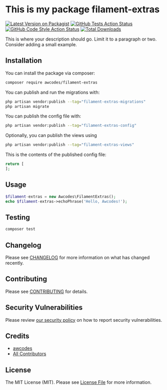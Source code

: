 # This is my package filament-extras

[![Latest Version on Packagist](https://img.shields.io/packagist/v/awcodes/filament-extras.svg?style=flat-square)](https://packagist.org/packages/awcodes/filament-extras)
[![GitHub Tests Action Status](https://img.shields.io/github/workflow/status/awcodes/filament-extras/run-tests?label=tests)](https://github.com/awcodes/filament-extras/actions?query=workflow%3Arun-tests+branch%3Amain)
[![GitHub Code Style Action Status](https://img.shields.io/github/workflow/status/awcodes/filament-extras/Check%20&%20fix%20styling?label=code%20style)](https://github.com/awcodes/filament-extras/actions?query=workflow%3A"Check+%26+fix+styling"+branch%3Amain)
[![Total Downloads](https://img.shields.io/packagist/dt/awcodes/filament-extras.svg?style=flat-square)](https://packagist.org/packages/awcodes/filament-extras)



This is where your description should go. Limit it to a paragraph or two. Consider adding a small example.

## Installation

You can install the package via composer:

```bash
composer require awcodes/filament-extras
```

You can publish and run the migrations with:

```bash
php artisan vendor:publish --tag="filament-extras-migrations"
php artisan migrate
```

You can publish the config file with:

```bash
php artisan vendor:publish --tag="filament-extras-config"
```

Optionally, you can publish the views using

```bash
php artisan vendor:publish --tag="filament-extras-views"
```

This is the contents of the published config file:

```php
return [
];
```

## Usage

```php
$filament-extras = new Awcodes\FilamentExtras();
echo $filament-extras->echoPhrase('Hello, Awcodes!');
```

## Testing

```bash
composer test
```

## Changelog

Please see [CHANGELOG](CHANGELOG.md) for more information on what has changed recently.

## Contributing

Please see [CONTRIBUTING](.github/CONTRIBUTING.md) for details.

## Security Vulnerabilities

Please review [our security policy](../../security/policy) on how to report security vulnerabilities.

## Credits

- [awcodes](https://github.com/awcodes)
- [All Contributors](../../contributors)

## License

The MIT License (MIT). Please see [License File](LICENSE.md) for more information.
